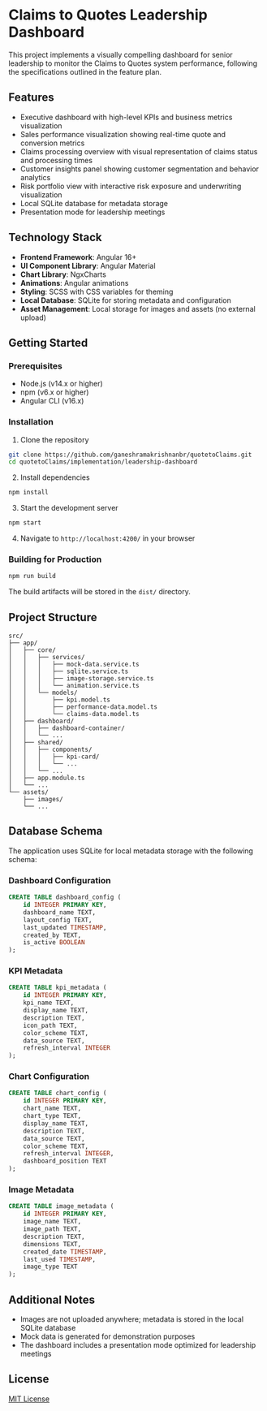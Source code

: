 # Claims to Quotes Leadership Dashboard

This project implements a visually compelling dashboard for senior leadership to monitor the Claims to Quotes system performance, following the specifications outlined in the feature plan.

## Features

- Executive dashboard with high-level KPIs and business metrics visualization
- Sales performance visualization showing real-time quote and conversion metrics
- Claims processing overview with visual representation of claims status and processing times
- Customer insights panel showing customer segmentation and behavior analytics
- Risk portfolio view with interactive risk exposure and underwriting visualization
- Local SQLite database for metadata storage
- Presentation mode for leadership meetings

## Technology Stack

- **Frontend Framework**: Angular 16+
- **UI Component Library**: Angular Material
- **Chart Library**: NgxCharts
- **Animations**: Angular animations
- **Styling**: SCSS with CSS variables for theming
- **Local Database**: SQLite for storing metadata and configuration
- **Asset Management**: Local storage for images and assets (no external upload)

## Getting Started

### Prerequisites

- Node.js (v14.x or higher)
- npm (v6.x or higher)
- Angular CLI (v16.x)

### Installation

1. Clone the repository
```bash
git clone https://github.com/ganeshramakrishnanbr/quotetoClaims.git
cd quotetoClaims/implementation/leadership-dashboard
```

2. Install dependencies
```bash
npm install
```

3. Start the development server
```bash
npm start
```

4. Navigate to `http://localhost:4200/` in your browser

### Building for Production

```bash
npm run build
```

The build artifacts will be stored in the `dist/` directory.

## Project Structure

```
src/
├── app/
│   ├── core/
│   │   ├── services/
│   │   │   ├── mock-data.service.ts
│   │   │   ├── sqlite.service.ts
│   │   │   ├── image-storage.service.ts
│   │   │   └── animation.service.ts
│   │   └── models/
│   │       ├── kpi.model.ts
│   │       ├── performance-data.model.ts
│   │       └── claims-data.model.ts
│   ├── dashboard/
│   │   ├── dashboard-container/
│   │   └── ...
│   ├── shared/
│   │   ├── components/
│   │   │   ├── kpi-card/
│   │   │   └── ...
│   │   └── ...
│   ├── app.module.ts
│   └── ...
└── assets/
    ├── images/
    └── ...
```

## Database Schema

The application uses SQLite for local metadata storage with the following schema:

### Dashboard Configuration
```sql
CREATE TABLE dashboard_config (
    id INTEGER PRIMARY KEY,
    dashboard_name TEXT,
    layout_config TEXT,
    last_updated TIMESTAMP,
    created_by TEXT,
    is_active BOOLEAN
);
```

### KPI Metadata
```sql
CREATE TABLE kpi_metadata (
    id INTEGER PRIMARY KEY,
    kpi_name TEXT,
    display_name TEXT,
    description TEXT,
    icon_path TEXT,
    color_scheme TEXT,
    data_source TEXT,
    refresh_interval INTEGER
);
```

### Chart Configuration
```sql
CREATE TABLE chart_config (
    id INTEGER PRIMARY KEY,
    chart_name TEXT,
    chart_type TEXT,
    display_name TEXT,
    description TEXT,
    data_source TEXT,
    color_scheme TEXT,
    refresh_interval INTEGER,
    dashboard_position TEXT
);
```

### Image Metadata
```sql
CREATE TABLE image_metadata (
    id INTEGER PRIMARY KEY,
    image_name TEXT,
    image_path TEXT,
    description TEXT,
    dimensions TEXT,
    created_date TIMESTAMP,
    last_used TIMESTAMP,
    image_type TEXT
);
```

## Additional Notes

- Images are not uploaded anywhere; metadata is stored in the local SQLite database
- Mock data is generated for demonstration purposes
- The dashboard includes a presentation mode optimized for leadership meetings

## License

[MIT License](LICENSE)
